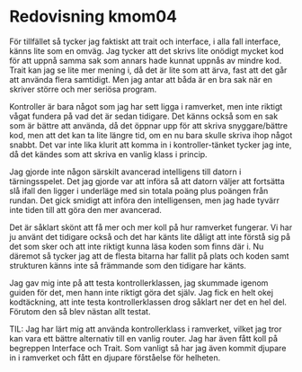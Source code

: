 ---
---
Redovisning kmom04
=========================

För tillfället så tycker jag faktiskt att trait och interface, i alla fall interface, känns lite som en omväg. Jag tycker att det skrivs lite onödigt mycket kod för att uppnå samma sak som annars hade kunnat uppnås av mindre kod. Trait kan jag se lite mer mening i, då det är lite som att ärva, fast att det går att använda flera samtidigt. Men jag antar att båda är en bra sak när en skriver större och mer seriösa program.

Kontroller är bara något som jag har sett ligga i ramverket, men inte riktigt vågat fundera på vad det är sedan tidigare. Det känns också som en sak som är bättre att använda, då det öppnar upp för att skriva snyggare/bättre kod, men att det kan ta lite längre tid, om en nu bara skulle skriva ihop något snabbt. Det var inte lika klurit att komma in i kontroller-tänket tycker jag inte, då det kändes som att skriva en vanlig klass i princip.

Jag gjorde inte någon särskilt avancerad intelligens till datorn i tärningsspelet. Det jag gjorde var att införa så att datorn väljer att fortsätta slå ifall den ligger i underläge med sin totala poäng plus poängen från rundan. Det gick smidigt att införa den intelligensen, men jag hade tyvärr inte tiden till att göra den mer avancerad.

Det är såklart skönt att få mer och mer koll på hur ramverket fungerar. Vi har ju använt det tidigare också och det har känts lite dåligt att inte förstå sig på det som sker och att inte riktigt kunna läsa koden som finns där i. Nu däremot så tycker jag att de flesta bitarna har fallit på plats och koden samt strukturen känns inte så främmande som den tidigare har känts.

Jag gav mig inte på att testa kontrollerklassen, jag skummade igenom guiden för det, men hann inte riktigt göra det själv. Jag fick en helt okej kodtäckning, att inte testa kontrollerklassen drog såklart ner det en hel del. Förutom den så blev nästan allt testat.

TIL: Jag har lärt mig att använda kontrollerklass i ramverket, vilket jag tror kan vara ett bättre alternativ till en vanlig router. Jag har även fått koll på begreppen Interface och Trait. Som vanligt så har jag även kommit djupare in i ramverket och fått en djupare förståelse för helheten.
